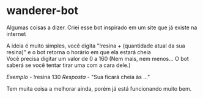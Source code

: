 # wanderer-bot
Algumas coisas a dizer. Criei esse bot inspirado em um site que já existe na internet

A ideia é muito simples, você digita "!resina + (quantidade atual da sua resina)" e o bot retorna o horário em que ela estará cheia<br>
Você precisa digitar um valor de 0 a 160 (Nem mais, nem menos... O bot saberá se você tentar tirar uma com a cara dele.)

*Exemplo* - !resina 130
*Resposta* - "Sua ficará cheia às ..."

Tem muita coisa a melhorar ainda, porém já está funcionando muito bem. 
